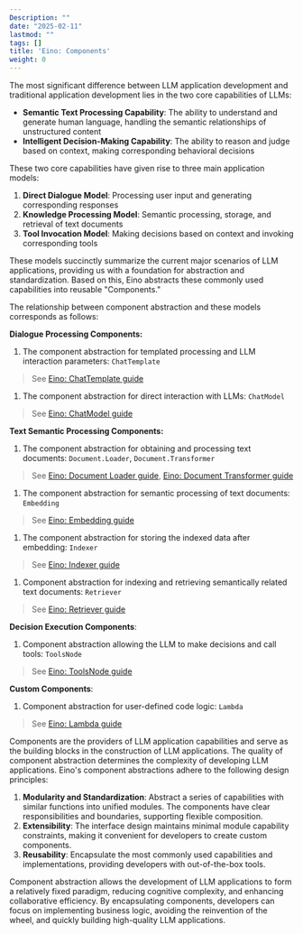 ```yaml
---
Description: ""
date: "2025-02-11"
lastmod: ""
tags: []
title: 'Eino: Components'
weight: 0
---
```


The most significant difference between LLM application development and traditional application development lies in the two core capabilities of LLMs:

- **Semantic Text Processing Capability**: The ability to understand and generate human language, handling the semantic relationships of unstructured content
- **Intelligent Decision-Making Capability**: The ability to reason and judge based on context, making corresponding behavioral decisions

These two core capabilities have given rise to three main application models:

1. **Direct Dialogue Model**: Processing user input and generating corresponding responses
2. **Knowledge Processing Model**: Semantic processing, storage, and retrieval of text documents
3. **Tool Invocation Model**: Making decisions based on context and invoking corresponding tools

These models succinctly summarize the current major scenarios of LLM applications, providing us with a foundation for abstraction and standardization. Based on this, Eino abstracts these commonly used capabilities into reusable "Components."

The relationship between component abstraction and these models corresponds as follows:

**Dialogue Processing Components:**

1. The component abstraction for templated processing and LLM interaction parameters: `ChatTemplate`

> See [Eino: ChatTemplate guide](/en/docs/eino/core_modules/components/chat_template_guide)

1. The component abstraction for direct interaction with LLMs: `ChatModel`

> See [Eino: ChatModel guide](/en/docs/eino/core_modules/components/chat_model_guide)

**Text Semantic Processing Components:**

1. The component abstraction for obtaining and processing text documents: `Document.Loader`, `Document.Transformer`

> See [Eino: Document Loader guide](/en/docs/eino/core_modules/components/document_loader_guide), [Eino: Document Transformer guide](/en/docs/eino/core_modules/components/document_transformer_guide)

1. The component abstraction for semantic processing of text documents: `Embedding`

> See [Eino: Embedding guide](/en/docs/eino/core_modules/components/embedding_guide)

1. The component abstraction for storing the indexed data after embedding: `Indexer`

> See [Eino: Indexer guide](/en/docs/eino/core_modules/components/indexer_guide)

1. Component abstraction for indexing and retrieving semantically related text documents: `Retriever`

> See [Eino: Retriever guide](/en/docs/eino/core_modules/components/retriever_guide)

**Decision Execution Components**:

1. Component abstraction allowing the LLM to make decisions and call tools: `ToolsNode`

> See [Eino: ToolsNode guide](/en/docs/eino/core_modules/components/tools_node_guide)

**Custom Components**:

1. Component abstraction for user-defined code logic: `Lambda`

> See [Eino: Lambda guide](/en/docs/eino/core_modules/components/lambda_guide)

Components are the providers of LLM application capabilities and serve as the building blocks in the construction of LLM applications. The quality of component abstraction determines the complexity of developing LLM applications. Eino's component abstractions adhere to the following design principles:

1. **Modularity and Standardization**: Abstract a series of capabilities with similar functions into unified modules. The components have clear responsibilities and boundaries, supporting flexible composition.
2. **Extensibility**: The interface design maintains minimal module capability constraints, making it convenient for developers to create custom components.
3. **Reusability**: Encapsulate the most commonly used capabilities and implementations, providing developers with out-of-the-box tools.

Component abstraction allows the development of LLM applications to form a relatively fixed paradigm, reducing cognitive complexity, and enhancing collaborative efficiency. By encapsulating components, developers can focus on implementing business logic, avoiding the reinvention of the wheel, and quickly building high-quality LLM applications.
